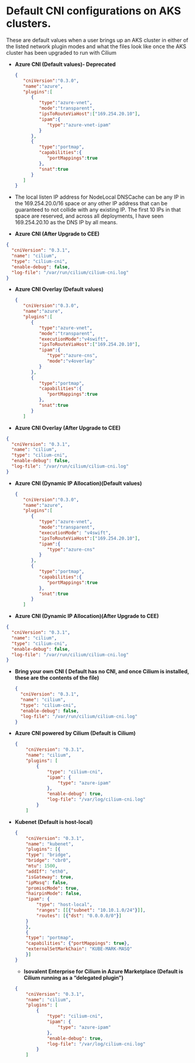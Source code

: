 # Default CNI configurations on AKS clusters.

These are default values when a user brings up an AKS cluster in either of the listed network plugin modes and what the files look like once the AKS cluster has been upgraded to run with Cilium

- **Azure CNI (Default values)- Deprecated**
    
    ```json
    {
       "cniVersion":"0.3.0",
       "name":"azure",
       "plugins":[
          {
             "type":"azure-vnet",
             "mode":"transparent",
             "ipsToRouteViaHost":["169.254.20.10"],
             "ipam":{
                "type":"azure-vnet-ipam"
             }
          },
          {
             "type":"portmap",
             "capabilities":{
                "portMappings":true
             },
             "snat":true
          }
       ]
    }
    ```

- The local listen IP address for NodeLocal DNSCache can be any IP in the 169.254.20.0/16 space or any other IP address that can be guaranteed to not collide with any existing IP. The first 10 IPs in that space are reserved, and across all deployments, I have seen 169.254.20.10 as the DNS IP by all means.

- **Azure CNI (After Upgrade to CEE)**

```json
{
  "cniVersion": "0.3.1",
  "name": "cilium",
  "type": "cilium-cni",
  "enable-debug": false,
  "log-file": "/var/run/cilium/cilium-cni.log"
}
```

- **Azure CNI Overlay (Default values)**
    
    ```json
    {
       "cniVersion":"0.3.0",
       "name":"azure",
       "plugins":[
          {
             "type":"azure-vnet",
             "mode":"transparent",
             "executionMode":"v4swift",
             "ipsToRouteViaHost":["169.254.20.10"],
             "ipam":{
                "type":"azure-cns",
                "mode":"v4overlay"
             }
          },
          {
             "type":"portmap",
             "capabilities":{
                "portMappings":true
             },
             "snat":true
          }
       ]
    ```
    
- **Azure CNI Overlay (After Upgrade to CEE)**

```json
{
  "cniVersion": "0.3.1",
  "name": "cilium",
  "type": "cilium-cni",
  "enable-debug": false,
  "log-file": "/var/run/cilium/cilium-cni.log"
}
```

- **Azure CNI (Dynamic IP Allocation)(Default values)**
    
    ```json
    {
       "cniVersion":"0.3.0",
       "name":"azure",
       "plugins":[
          {
             "type":"azure-vnet",
             "mode":"transparent",
             "executionMode": "v4swift",
             "ipsToRouteViaHost":["169.254.20.10"],
             "ipam":{
                "type":"azure-cns"
             }
          },
          {
             "type":"portmap",
             "capabilities":{
                "portMappings":true
             },
             "snat":true
          }
       ]
    ```
    
- **Azure CNI (Dynamic IP Allocation)(After Upgrade to CEE)**

```json
{
  "cniVersion": "0.3.1",
  "name": "cilium",
  "type": "cilium-cni",
  "enable-debug": false,
  "log-file": "/var/run/cilium/cilium-cni.log"
}
```

- **Bring your own CNI ( Default has no CNI, and once Cilium is installed, these are the contents of the file)**
    
    ```json
    {
      "cniVersion": "0.3.1",
      "name": "cilium",
      "type": "cilium-cni",
      "enable-debug": false,
      "log-file": "/var/run/cilium/cilium-cni.log"
    }
    ```
    
- **Azure CNI powered by Cilium (Default is Cilium)**
    
    ```json
    {
        "cniVersion": "0.3.1",
        "name": "cilium",
        "plugins": [
            {
                "type": "cilium-cni",
                "ipam": {
                    "type": "azure-ipam"
                },
                "enable-debug": true,
                "log-file": "/var/log/cilium-cni.log"
            }
        ]
    ```
    
- **Kubenet (Default is host-local)**
    
    ```json
    {
        "cniVersion": "0.3.1",
        "name": "kubenet",
        "plugins": [{
        "type": "bridge",
        "bridge": "cbr0",
        "mtu": 1500,
        "addIf": "eth0",
        "isGateway": true,
        "ipMasq": false,
        "promiscMode": true,
        "hairpinMode": false,
        "ipam": {
            "type": "host-local",
            "ranges": [[{"subnet": "10.10.1.0/24"}]],
            "routes": [{"dst": "0.0.0.0/0"}]
        }
        },
        {
        "type": "portmap",
        "capabilities": {"portMappings": true},
        "externalSetMarkChain": "KUBE-MARK-MASQ"
        }]
    }
    ```
    
    - **Isovalent Enterprise for Cilium in Azure Marketplace (Default is Cilium running as a “delegated plugin”)**
    
    ```json
    {
        "cniVersion": "0.3.1",
        "name": "cilium",
        "plugins": [
            {
                "type": "cilium-cni",
                "ipam": {
                    "type": "azure-ipam"
                },
                "enable-debug": true,
                "log-file": "/var/log/cilium-cni.log"
            }
        ]
    ```